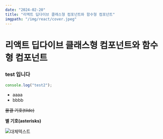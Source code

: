 ```yaml
---
date: "2024-02-20"
title: "리액트 딥다이브 클래스형 컴포넌트와 함수형 컴포넌트"
imgpath: "/img/react/cover.jpeg"
---
```


# 리액트 딥다이브 클래스형 컴포넌트와 함수형 컴포넌트

### test 입니다

```js
console.log("test2");
```

- aaaa
- bbbb

~~물결 기호(tilde)~~

**별 기호(asterisks)**

![대체텍스트](../img/react/cover.jpeg)
